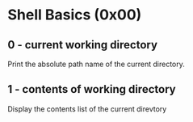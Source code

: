 # Shell Basics (0x00)

## 0 - current working directory 

Print the absolute path name of the current directory.

## 1 - contents of working directory

Display the contents list of the current direvtory
